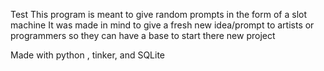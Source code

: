 Test
This program is meant to give random prompts in the form of a slot machine
It was made in mind to give a fresh new idea/prompt to artists or programmers so they can have a base to start there new project

Made with python , tinker, and SQLite
